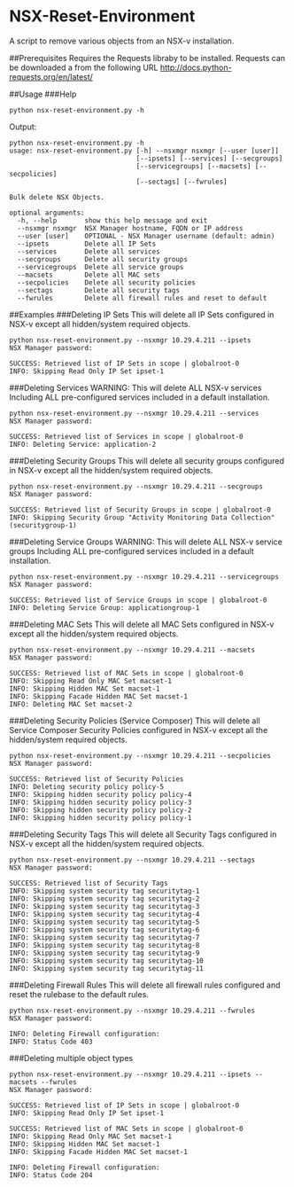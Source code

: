 # NSX-Reset-Environment
A script to remove various objects from an NSX-v installation.

##Prerequisites
Requires the Requests libraby to be installed. Requests can be downloaded a from the following URL
http://docs.python-requests.org/en/latest/

##Usage
###Help
```
python nsx-reset-environment.py -h
```
Output:
```
python nsx-reset-environment.py -h
usage: nsx-reset-environment.py [-h] --nsxmgr nsxmgr [--user [user]]
                                [--ipsets] [--services] [--secgroups]
                                [--servicegroups] [--macsets] [--secpolicies]
                                [--sectags] [--fwrules]

Bulk delete NSX Objects.

optional arguments:
  -h, --help       show this help message and exit
  --nsxmgr nsxmgr  NSX Manager hostname, FQDN or IP address
  --user [user]    OPTIONAL - NSX Manager username (default: admin)
  --ipsets         Delete all IP Sets
  --services       Delete all services
  --secgroups      Delete all security groups
  --servicegroups  Delete all service groups
  --macsets        Delete all MAC sets
  --secpolicies    Delete all security policies
  --sectags        Delete all security tags
  --fwrules        Delete all firewall rules and reset to default
```
##Examples
###Deleting IP Sets
This will delete all IP Sets configured in NSX-v except all hidden/system required objects.
```
python nsx-reset-environment.py --nsxmgr 10.29.4.211 --ipsets
NSX Manager password:

SUCCESS: Retrieved list of IP Sets in scope | globalroot-0
INFO: Skipping Read Only IP Set ipset-1
```
###Deleting Services
WARNING: This will delete ALL NSX-v services Including ALL pre-configured services included in a default installation.
```
python nsx-reset-environment.py --nsxmgr 10.29.4.211 --services
NSX Manager password:

SUCCESS: Retrieved list of Services in scope | globalroot-0
INFO: Deleting Service: application-2
```
###Deleting Security Groups
This will delete all security groups configured in NSX-v except all the hidden/system required objects.
```
python nsx-reset-environment.py --nsxmgr 10.29.4.211 --secgroups
NSX Manager password:

SUCCESS: Retrieved list of Security Groups in scope | globalroot-0
INFO: Skipping Security Group "Activity Monitoring Data Collection" (securitygroup-1)
```
###Deleting Service Groups
WARNING: This will delete ALL NSX-v service groups Including ALL pre-configured services included in a default installation.
```
python nsx-reset-environment.py --nsxmgr 10.29.4.211 --servicegroups
NSX Manager password:

SUCCESS: Retrieved list of Service Groups in scope | globalroot-0
INFO: Deleting Service Group: applicationgroup-1
```
###Deleting MAC Sets
This will delete all MAC Sets configured in NSX-v except all the hidden/system required objects.
```
python nsx-reset-environment.py --nsxmgr 10.29.4.211 --macsets
NSX Manager password:

SUCCESS: Retrieved list of MAC Sets in scope | globalroot-0
INFO: Skipping Read Only MAC Set macset-1
INFO: Skipping Hidden MAC Set macset-1
INFO: Skipping Facade Hidden MAC Set macset-1
INFO: Deleting MAC Set macset-2
```
###Deleting Security Policies (Service Composer)
This will delete all Service Composer Security Policies configured in NSX-v except all the hidden/system required objects.
```
python nsx-reset-environment.py --nsxmgr 10.29.4.211 --secpolicies
NSX Manager password:

SUCCESS: Retrieved list of Security Policies
INFO: Deleting security policy policy-5
INFO: Skipping hidden security policy policy-4
INFO: Skipping hidden security policy policy-3
INFO: Skipping hidden security policy policy-2
INFO: Skipping hidden security policy policy-1
```
###Deleting Security Tags
This will delete all Security Tags configured in NSX-v except all the hidden/system required objects.
```
python nsx-reset-environment.py --nsxmgr 10.29.4.211 --sectags
NSX Manager password:

SUCCESS: Retrieved list of Security Tags
INFO: Skipping system security tag securitytag-1
INFO: Skipping system security tag securitytag-2
INFO: Skipping system security tag securitytag-3
INFO: Skipping system security tag securitytag-4
INFO: Skipping system security tag securitytag-5
INFO: Skipping system security tag securitytag-6
INFO: Skipping system security tag securitytag-7
INFO: Skipping system security tag securitytag-8
INFO: Skipping system security tag securitytag-9
INFO: Skipping system security tag securitytag-10
INFO: Skipping system security tag securitytag-11
```
###Deleting Firewall Rules
This will delete all firewall rules configured and reset the rulebase to the default rules.
```
python nsx-reset-environment.py --nsxmgr 10.29.4.211 --fwrules
NSX Manager password:

INFO: Deleting Firewall configuration:
INFO: Status Code 403
```
###Deleting multiple object types
```
python nsx-reset-environment.py --nsxmgr 10.29.4.211 --ipsets --macsets --fwrules
NSX Manager password:

SUCCESS: Retrieved list of IP Sets in scope | globalroot-0
INFO: Skipping Read Only IP Set ipset-1

SUCCESS: Retrieved list of MAC Sets in scope | globalroot-0
INFO: Skipping Read Only MAC Set macset-1
INFO: Skipping Hidden MAC Set macset-1
INFO: Skipping Facade Hidden MAC Set macset-1

INFO: Deleting Firewall configuration:
INFO: Status Code 204
```
